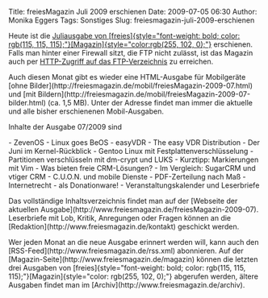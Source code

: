 Title: freiesMagazin Juli 2009 erschienen
Date: 2009-07-05 06:30
Author: Monika Eggers
Tags: Sonstiges
Slug: freiesmagazin-juli-2009-erschienen

Heute ist die [Juliausgabe von
[freies]{style="font-weight: bold; color: rgb(115, 115, 115);"}[Magazin]{style="color:rgb(255, 102, 0);"}](ftp://ftp.freiesmagazin.de/2009/freiesMagazin-2009-07.pdf)
erschienen. Falls man hinter einer Firewall sitzt, die FTP nicht
zulässt, ist das Magazin auch per [HTTP-Zugriff auf das
FTP-Verzeichnis](http://www.freiesmagazin.de/ftp/2009/freiesMagazin-2009-07.pdf)
zu erreichen.

</p>
Auch diesen Monat gibt es wieder eine HTML-Ausgabe für Mobilgeräte [ohne
Bilder](http://freiesmagazin.de/mobil/freiesMagazin-2009-07.html) und
[mit
Bildern](http://freiesmagazin.de/mobil/freiesMagazin-2009-07-bilder.html)
(ca. 1,5 MB). Unter der Adresse <http://freiesmagazin.de/mobil/> findet
man immer die aktuelle und alle bisher erschienenen Mobil-Ausgaben.

</p>
<!--break--><!--break-->

Inhalte der Ausgabe 07/2009 sind

</p>
-   ZevenOS - Linux goes BeOS
-   easyVDR - The easy VDR Distribution
-   Der Juni im Kernel-Rückblick
-   Gentoo Linux mit Festplattenverschlüsselung
-   Partitionen verschlüsseln mit dm-crypt und LUKS
-   Kurztipp: Markierungen mit Vim
-   Was bieten freie CRM-Lösungen? - Im Vergleich: SugarCRM und vtiger
    CRM
-   C.U.O.N. und mobile Dienste
-   PDF-Zerteilung nach Maß
-   Internetrecht - als Donationware!
-   Veranstaltungskalender und Leserbriefe

</p>
Das vollständige Inhaltsverzeichnis findet man auf der [Webseite der
aktuellen Ausgabe](http://www.freiesmagazin.de/freiesMagazin-2009-07).
Leserbriefe mit Lob, Kritik, Anregungen oder Fragen können an die
[Redaktion](http://www.freiesmagazin.de/kontakt) geschickt werden.

</p>
Wer jeden Monat an die neue Ausgabe erinnert werden will, kann auch den
[RSS-Feed](http://www.freiesmagazin.de/rss.xml) abonnieren. Auf der
[Magazin-Seite](http://www.freiesmagazin.de/magazin) können die letzten
drei Ausgaben von
[freies]{style="font-weight: bold; color: rgb(115, 115, 115);"}[Magazin]{style="color: rgb(255, 102, 0);"}
abgerufen werden, ältere Ausgaben findet man im
[Archiv](http://www.freiesmagazin.de/archiv).

</p>

